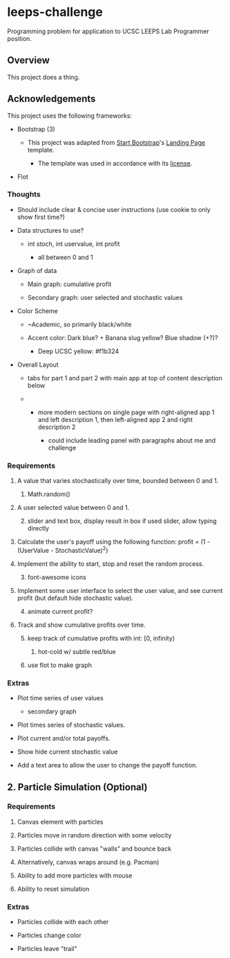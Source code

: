 # leeps-challenge
Programming problem for application to UCSC LEEPS Lab Programmer position.

## Overview

This project does a thing.

## Acknowledgements

This project uses the following frameworks:

* Bootstrap (3)

  * This project was adapted from [Start Bootstrap](http://startbootstrap.com/)'s [Landing Page](http://startbootstrap.com/template-overviews/landing-page/) template.

    * The template was used in accordance with its [license](http://www.apache.org/licenses/LICENSE-2.0).

* Flot

### Thoughts

* Should include clear & concise user instructions (use cookie to only show first time?)

* Data structures to use?

    * int stoch, int uservalue, int profit

        * all between 0 and 1

* Graph of data

    * Main graph: cumulative profit

    * Secondary graph: user selected and stochastic values

* Color Scheme

    * ~Academic, so primarily black/white

    * Accent color: Dark blue? + Banana slug yellow? Blue shadow (+?)?

        * Deep UCSC yellow: #f1b324

* Overall Layout

    * tabs for part 1 and part 2 with main app at top of content description below

    * + more modern sections on single page with right-aligned app 1 and left description 1, then left-aligned app 2 and right description 2

        * could include leading panel with paragraphs about me and challenge

### Requirements

1. A value that varies stochastically over time, bounded between 0 and 1.

    1. Math.random()

2. A user selected value between 0 and 1.

    2. slider and text box, display result in box if used slider, allow typing directly

3. Calculate the user's payoff using the following function: profit = (1 - (UserValue - StochasticValue)<sup>2</sup>)

4. Implement the ability to start, stop and reset the random process.

    3. font-awesome icons

5. Implement some user interface to select the user value, and see current profit (but default hide stochastic value).

    4. animate current profit?

6. Track and show cumulative profits over time.

    5. keep track of cumulative profits with int: [0, infinity)

        1. hot-cold w/ subtle red/blue

    6. use flot to make graph

### Extras

* Plot time series of user values

    * secondary graph

* Plot times series of stochastic values.

* Plot current and/or total payoffs.

* Show hide current stochastic value

* Add a text area to allow the user to change the payoff function.

## 2. Particle Simulation (Optional)

### Requirements

1. Canvas element with particles

2. Particles move in random direction with some velocity

3. Particles collide with canvas "walls" and bounce back

4. Alternatively, canvas wraps around (e.g. Pacman)

5. Ability to add more particles with mouse

6. Ability to reset simulation

### Extras

* Particles collide with each other

* Particles change color

* Particles leave "trail"

